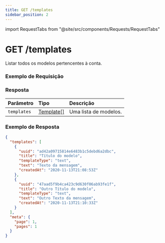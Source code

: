 ```yaml
---
title: GET /templates
sidebar_position: 2
---
```


import RequestTabs from "@site/src/components/Requests/RequestTabs"

# GET /templates

Listar todos os modelos pertencentes à conta.

### Exemplo de Requisição

<RequestTabs endpoint='templates_api' request="get_templates"/>

### Resposta

| Parâmetro   | Tipo                                               | Descrição          |
| :---------- | :------------------------------------------------- | :------------------- |
| `templates` | [Template[]](/api/reference/object_types/template) | Uma lista de modelos. |

### Exemplo de Resposta

```json title=response.json
{
  "templates": [
    {
      "uuid": "ad42a09715814e6483b1c5debd6a2dbc",
      "title": "Título do modelo",
      "templateType": "text",
      "text": "Texto da mensagem",
      "createdAt": "2020-11-13T21:08:53Z"
    },
    {
      "uuid": "47aad5f9b4ca423c9d630f06ab93fe1f",
      "title": "Outro Título do modelo",
      "templateType": "text",
      "text": "Outro Texto da mensagem",
      "createdAt": "2020-11-13T21:10:33Z"
    }
  ],
  "meta": {
    "page": 1,
    "pages": 1
  }
}
```